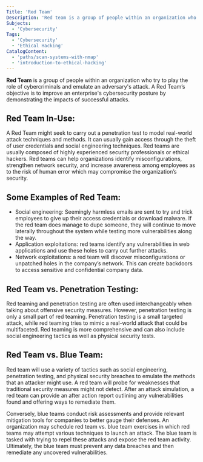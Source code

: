 ```yaml
---
Title: 'Red Team'
Description: 'Red team is a group of people within an organization who try to play the role of cybercriminals and emulate an adversary's attack.'
Subjects:
  - 'Cybersecurity'
Tags:
  - 'Cybersecurity'
  - 'Ethical Hacking'
CatalogContent:
  - 'paths/scan-systems-with-nmap'
  - 'introduction-to-ethical-hacking'
---
```


**Red Team** is a group of people within an organization who try to play the role of cybercriminals and emulate an adversary's attack. A Red Team’s objective is to improve an enterprise's cybersecurity posture by demonstrating the impacts of successful attacks.

## Red Team In-Use:
A Red Team might seek to carry out a penetration test to model real-world attack techniques and methods. It can usually gain access through the theft of user credentials and social engineering techniques. Red teams are usually composed of highly experienced security professionals or ethical hackers. Red teams can help organizations identify misconfigurations, strengthen network security, and increase awareness among employees as to the risk of human error which may compromise the organization’s security.

## Some Examples of Red Team:
- Social engineering: Seemingly harmless emails are sent to try and trick employees to give up their access credentials or download malware. If the red team does manage to dupe someone, they will continue to move laterally throughout the system while testing more vulnerabilities along the way.
- Application exploitations: red teams identify any vulnerabilities in web applications and use these holes to carry out further attacks.
- Network exploitations: a red team will discover misconfigurations or unpatched holes in the company’s network. This can create backdoors to access sensitive and confidential company data.

## Red Team vs. Penetration Testing: 
Red teaming and penetration testing are often used interchangeably when talking about offensive security measures. However, penetration testing is only a small part of red teaming. Penetration testing is a small targeted attack, while red teaming tries to mimic a real-world attack that could be multifaceted. Red teaming is more comprehensive and can also include social engineering tactics as well as physical security tests.

## Red Team vs. Blue Team: 
Red team will use a variety of tactics such as social engineering, penetration testing, and physical security breaches to emulate the methods that an attacker might use. A red team will probe for weaknesses that traditional security measures might not detect. After an attack simulation, a red team can provide an after action report outlining any vulnerabilities found and offering ways to remediate them.

Conversely, blue teams conduct risk assessments and provide relevant mitigation tools for companies to better gauge their defenses. An organization may schedule red team vs. blue team exercises in which red teams may attempt various techniques to launch an attack. The blue team is tasked with trying to repel these attacks and expose the red team activity. Ultimately, the blue team must prevent any data breaches and then remediate any uncovered vulnerabilities.

